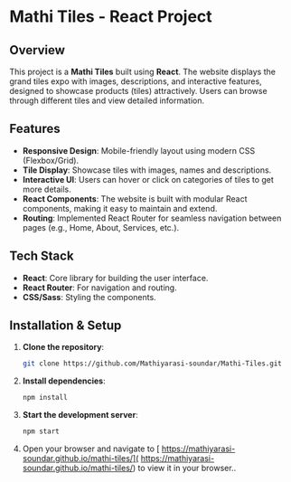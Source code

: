 # Mathi Tiles - React Project

## Overview
This project is a **Mathi Tiles** built using **React**. The website displays the grand tiles expo with images, descriptions, and interactive features, designed to showcase products (tiles) attractively. Users can browse through different tiles and view detailed information.

## Features
- **Responsive Design**: Mobile-friendly layout using modern CSS (Flexbox/Grid).
- **Tile Display**: Showcase tiles with images, names and descriptions.
- **Interactive UI**: Users can hover or click on categories of tiles to get more details.
- **React Components**: The website is built with modular React components, making it easy to maintain and extend.
- **Routing**: Implemented React Router for seamless navigation between pages (e.g., Home, About, Services, etc.).
  
## Tech Stack
- **React**: Core library for building the user interface.
- **React Router**: For navigation and routing.
- **CSS/Sass**: Styling the components.
 
## Installation & Setup

1. **Clone the repository**:
    ```bash
    git clone https://github.com/Mathiyarasi-soundar/Mathi-Tiles.git
    ```

2. **Install dependencies**:
    ```bash
    npm install
    ```

3. **Start the development server**:
    ```bash
    npm start
    ```

4. Open your browser and navigate to [ https://mathiyarasi-soundar.github.io/mathi-tiles/]( https://mathiyarasi-soundar.github.io/mathi-tiles/) to view it in your browser..
